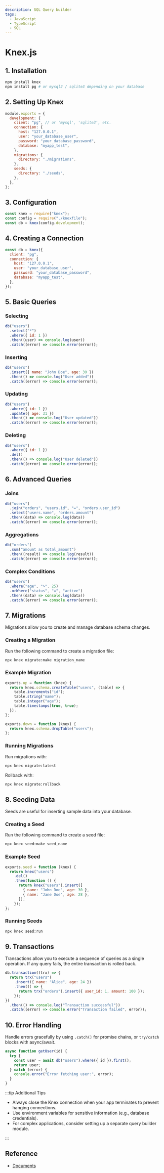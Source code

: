 ```yaml
---
description: SQL Query builder
tags:
  - JavaScript
  - TypeScript
  - SQL
---
```


# Knex.js

## 1. Installation

```bash
npm install knex
npm install pg # or mysql2 / sqlite3 depending on your database
```

## 2. Setting Up Knex

```javascript title="knexfile.js"
module.exports = {
  development: {
    client: "pg", // or 'mysql', 'sqlite3', etc.
    connection: {
      host: "127.0.0.1",
      user: "your_database_user",
      password: "your_database_password",
      database: "myapp_test",
    },
    migrations: {
      directory: "./migrations",
    },
    seeds: {
      directory: "./seeds",
    },
  },
};
```

## 3. Configuration

```javascript
const knex = require("knex");
const config = require("./knexfile");
const db = knex(config.development);
```

## 4. Creating a Connection

```javascript
const db = knex({
  client: "pg",
  connection: {
    host: "127.0.0.1",
    user: "your_database_user",
    password: "your_database_password",
    database: "myapp_test",
  },
});
```

## 5. Basic Queries

### Selecting

```javascript
db("users")
  .select("*")
  .where({ id: 1 })
  .then((user) => console.log(user))
  .catch((error) => console.error(error));
```

### Inserting

```javascript
db("users")
  .insert({ name: "John Doe", age: 30 })
  .then(() => console.log("User added"))
  .catch((error) => console.error(error));
```

### Updating

```javascript
db("users")
  .where({ id: 1 })
  .update({ age: 31 })
  .then(() => console.log("User updated"))
  .catch((error) => console.error(error));
```

### Deleting

```javascript
db("users")
  .where({ id: 1 })
  .del()
  .then(() => console.log("User deleted"))
  .catch((error) => console.error(error));
```

## 6. Advanced Queries

### Joins

```javascript
db("users")
  .join("orders", "users.id", "=", "orders.user_id")
  .select("users.name", "orders.amount")
  .then((data) => console.log(data))
  .catch((error) => console.error(error));
```

### Aggregations

```javascript
db("orders")
  .sum("amount as total_amount")
  .then((result) => console.log(result))
  .catch((error) => console.error(error));
```

### Complex Conditions

```javascript
db("users")
  .where("age", ">", 25)
  .orWhere("status", "=", "active")
  .then((data) => console.log(data))
  .catch((error) => console.error(error));
```

## 7. Migrations

Migrations allow you to create and manage database schema changes.

### Creating a Migration

Run the following command to create a migration file:

```bash
npx knex migrate:make migration_name
```

### Example Migration

```javascript title="migrations/20220101010101_create_users_table.js"
exports.up = function (knex) {
  return knex.schema.createTable("users", (table) => {
    table.increments("id");
    table.string("name");
    table.integer("age");
    table.timestamps(true, true);
  });
};

exports.down = function (knex) {
  return knex.schema.dropTable("users");
};
```

### Running Migrations

Run migrations with:

```bash
npx knex migrate:latest
```

Rollback with:

```bash
npx knex migrate:rollback
```

## 8. Seeding Data

Seeds are useful for inserting sample data into your database.

### Creating a Seed

Run the following command to create a seed file:

```bash
npx knex seed:make seed_name
```

### Example Seed

```javascript title="seeds/initial_users.js"
exports.seed = function (knex) {
  return knex("users")
    .del()
    .then(function () {
      return knex("users").insert([
        { name: "John Doe", age: 30 },
        { name: "Jane Doe", age: 28 },
      ]);
    });
};
```

### Running Seeds

```bash
npx knex seed:run
```

## 9. Transactions

Transactions allow you to execute a sequence of queries as a single operation. If any query fails, the entire transaction is rolled back.

```javascript
db.transaction((trx) => {
  return trx("users")
    .insert({ name: "Alice", age: 24 })
    .then(() => {
      return trx("orders").insert({ user_id: 1, amount: 100 });
    });
})
  .then(() => console.log("Transaction successful"))
  .catch((error) => console.error("Transaction failed", error));
```

## 10. Error Handling

Handle errors gracefully by using `.catch()` for promise chains, or `try/catch` blocks with async/await.

```javascript
async function getUser(id) {
  try {
    const user = await db("users").where({ id }).first();
    return user;
  } catch (error) {
    console.error("Error fetching user:", error);
  }
}
```

:::tip Additional Tips

- Always close the Knex connection when your app terminates to prevent hanging connections.
- Use environment variables for sensitive information (e.g., database credentials).
- For complex applications, consider setting up a separate query builder module.

:::

## Reference

- [Documents](https://www.npmjs.com/package/knex)
